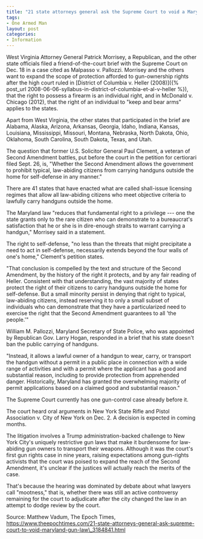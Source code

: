 ```yaml
---
title: "21 state attorneys general ask the Supreme Court to void a Maryland gun law"
tags:
- One Armed Man
layout: post
categories:
- Information
---
```


West Virginia Attorney General Patrick Morrisey, a Republican, and the other state officials filed a friend-of-the-court brief with the Supreme Court on Dec. 18 in a case cited as Malpasso v. Pallozzi. Morrisey and the others want to expand the scope of protection afforded to gun-ownership rights after the high court ruled in [District of Columbia v. Heller (2008)]({% post_url 2008-06-06-syllabus-in-district-of-columbia-et-al-v-heller %}), that the right to possess a firearm is an individual right, and in McDonald v. Chicago (2012), that the right of an individual to "keep and bear arms" applies to the states.

Apart from West Virginia, the other states that participated in the brief are Alabama, Alaska, Arizona, Arkansas, Georgia, Idaho, Indiana, Kansas, Louisiana, Mississippi, Missouri, Montana, Nebraska, North Dakota, Ohio, Oklahoma, South Carolina, South Dakota, Texas, and Utah.

The question that former U.S. Solicitor General Paul Clement, a veteran of Second Amendment battles, put before the court in the petition for certiorari filed Sept. 26, is, "Whether the Second Amendment allows the government to prohibit typical, law-abiding citizens from carrying handguns outside the home for self-defense in any manner."

There are 41 states that have enacted what are called shall-issue licensing regimes that allow all law-abiding citizens who meet objective criteria to lawfully carry handguns outside the home.

The Maryland law "reduces that fundamental right to a privilege --- one the state grants only to the rare citizen who can demonstrate to a bureaucrat's satisfaction that he or she is in dire-enough straits to warrant carrying a handgun," Morrisey said in a statement.

The right to self-defense, "no less than the threats that might precipitate a need to act in self-defense, necessarily extends beyond the four walls of one's home," Clement's petition states.

"That conclusion is compelled by the text and structure of the Second Amendment, by the history of the right it protects, and by any fair reading of Heller. Consistent with that understanding, the vast majority of states protect the right of their citizens to carry handguns outside the home for self-defense. But a small minority persist in denying that right to typical, law-abiding citizens, instead reserving it to only a small subset of individuals who can demonstrate that they have a particularized need to exercise the right that the Second Amendment guarantees to all 'the people.'"

William M. Pallozzi, Maryland Secretary of State Police, who was appointed by Republican Gov. Larry Hogan, responded in a brief that his state doesn't ban the public carrying of handguns.

"Instead, it allows a lawful owner of a handgun to wear, carry, or transport the handgun without a permit in a public place in connection with a wide range of activities and with a permit where the applicant has a good and substantial reason, including to provide protection from apprehended danger. Historically, Maryland has granted the overwhelming majority of permit applications based on a claimed good and substantial reason."

The Supreme Court currently has one gun-control case already before it.

The court heard oral arguments in New York State Rifle and Pistol Association v. City of New York on Dec. 2. A decision is expected in coming months.

The litigation involves a Trump administration-backed challenge to New York City's uniquely restrictive gun laws that make it burdensome for law-abiding gun owners to transport their weapons. Although it was the court's first gun rights case in nine years, raising expectations among gun-rights activists that the court was poised to expand the reach of the Second Amendment, it's unclear if the justices will actually reach the merits of the case.

That's because the hearing was dominated by debate about what lawyers call "mootness," that is, whether there was still an active controversy remaining for the court to adjudicate after the city changed the law in an attempt to dodge review by the court.

Source: Matthew Vadum, The Epoch Times, https://www.theepochtimes.com/21-state-attorneys-general-ask-supreme-court-to-void-maryland-gun-law\_3184841.html
